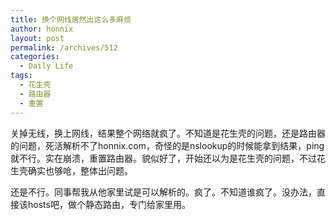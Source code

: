 ```yaml
---
title: 换个网线居然出这么多麻烦
author: honnix
layout: post
permalink: /archives/512
categories:
  - Daily Life
tags:
  - 花生壳
  - 路由器
  - 重置
---
```

关掉无线，换上网线，结果整个网络就疯了。不知道是花生壳的问题，还是路由器的问题，死活解析不了honnix.com，奇怪的是nslookup的时候能拿到结果，ping就不行。实在崩溃，重置路由器。貌似好了，开始还以为是花生壳的问题，不过花生壳确实也够呛，整体出问题。

还是不行。同事帮我从他家里试是可以解析的。疯了。不知道谁疯了。没办法，直接该hosts吧，做个静态路由，专门给家里用。